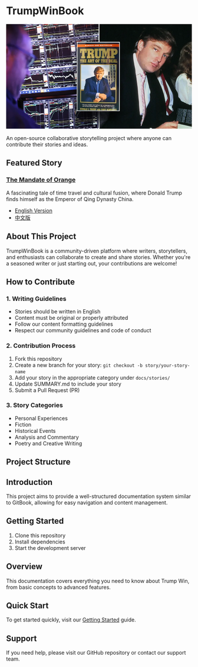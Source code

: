 # TrumpWinBook

<div align="center">
  <img src="assets/images/trump-deal.jpg" alt="Trump The Art of The Deal" width="800"/>
</div>

An open-source collaborative storytelling project where anyone can contribute their stories and ideas.

## Featured Story

### [The Mandate of Orange](docs/stories/mandate-of-orange/README.md)
A fascinating tale of time travel and cultural fusion, where Donald Trump finds himself as the Emperor of Qing Dynasty China.
- [English Version](docs/stories/mandate-of-orange/README.md)
- [中文版](docs/stories/mandate-of-orange/README.zh.md)

## About This Project

TrumpWinBook is a community-driven platform where writers, storytellers, and enthusiasts can collaborate to create and share stories. Whether you're a seasoned writer or just starting out, your contributions are welcome!

## How to Contribute

### 1. Writing Guidelines
- Stories should be written in English
- Content must be original or properly attributed
- Follow our content formatting guidelines
- Respect our community guidelines and code of conduct

### 2. Contribution Process
1. Fork this repository
2. Create a new branch for your story: `git checkout -b story/your-story-name`
3. Add your story in the appropriate category under `docs/stories/`
4. Update SUMMARY.md to include your story
5. Submit a Pull Request (PR)

### 3. Story Categories
- Personal Experiences
- Fiction
- Historical Events
- Analysis and Commentary
- Poetry and Creative Writing

## Project Structure

## Introduction

This project aims to provide a well-structured documentation system similar to GitBook, allowing for easy navigation and content management.

## Getting Started

1. Clone this repository
2. Install dependencies
3. Start the development server

## Overview

This documentation covers everything you need to know about Trump Win, from basic concepts to advanced features.

## Quick Start

To get started quickly, visit our [Getting Started](chapters/chapter1.md) guide.

## Support

If you need help, please visit our GitHub repository or contact our support team.
